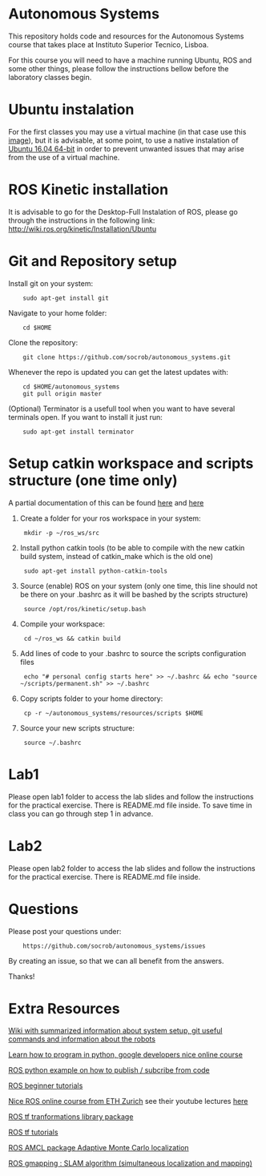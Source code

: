 Autonomous Systems
===

This repository holds code and resources for the Autonomous Systems course that takes place at Instituto Superior Tecnico, Lisboa.

For this course you will need to have a machine running Ubuntu, ROS and some other things, please follow the instructions bellow before the laboratory classes begin.

Ubuntu instalation
===
For the first classes you may use a virtual machine (in that case use this [image](http://soma.isr.ist.utl.pt/irsgroup/saut/ubuntu_16_04_64bit.vdi)), but it is advisable, at some point, to use a native instalation of  [Ubuntu 16.04 64-bit](https://www.ubuntu.com/download/alternative-downloads) in order to prevent unwanted issues that may arise from the use of a virtual machine.

ROS Kinetic installation
===
It is advisable to go for the Desktop-Full Instalation of ROS, please go through the instructions in the following link:
http://wiki.ros.org/kinetic/Installation/Ubuntu

Git and Repository setup
===

Install git on your system:

        sudo apt-get install git

Navigate to your home folder:

        cd $HOME

Clone the repository:

        git clone https://github.com/socrob/autonomous_systems.git

Whenever the repo is updated you can get the latest updates with:
        
        cd $HOME/autonomous_systems
        git pull origin master

(Optional) Terminator is a usefull tool when you want to have several terminals open. If you want to install it just run:

        sudo apt-get install terminator

Setup catkin workspace and scripts structure (one time only)
===

A partial documentation of this can be found [here](http://wiki.ros.org/catkin/Tutorials/create_a_workspace) and [here](http://catkin-tools.readthedocs.io/en/latest/index.html)

1. Create a folder for your ros workspace in your system:

        mkdir -p ~/ros_ws/src

2. Install python catkin tools (to be able to compile with the new catkin build system, instead of catkin_make which is the old one)

        sudo apt-get install python-catkin-tools

3. Source (enable) ROS on your system (only one time, this line should not be there on your .bashrc as it will be bashed by the scripts structure)

        source /opt/ros/kinetic/setup.bash

4. Compile your workspace:

        cd ~/ros_ws && catkin build

5. Add lines of code to your .bashrc to source the scripts configuration files

        echo "# personal config starts here" >> ~/.bashrc && echo "source ~/scripts/permanent.sh" >> ~/.bashrc

6. Copy scripts folder to your home directory:

        cp -r ~/autonomous_systems/resources/scripts $HOME

7. Source your new scripts structure:

        source ~/.bashrc

Lab1
===

Please open lab1 folder to access the lab slides and follow the instructions for the practical exercise. There is README.md file inside. To save time in class you can go through step 1 in advance.

Lab2
===
Please open lab2 folder to access the lab slides and follow the instructions for the practical exercise. There is README.md file inside.

Questions
===

Please post your questions under:

        https://github.com/socrob/autonomous_systems/issues

By creating an issue, so that we can all benefit from the answers.

Thanks!

Extra Resources
===

[Wiki with summarized information about system setup, git useful commands and information about the robots](https://github.com/socrob/autonomous_systems/wiki)

[Learn how to program in python, google developers nice online course](https://www.youtube.com/watch?v=tKTZoB2Vjuk&list=PL123FD827C7984559)

[ROS python example on how to publish / subcribe from code](http://wiki.ros.org/ROS/Tutorials/WritingPublisherSubscriber%28python%29)

[ROS beginner tutorials](http://wiki.ros.org/ROS/Tutorials)

[Nice ROS online course from ETH Zurich](http://www.rsl.ethz.ch/education-students/lectures/ros.html) see their youtube lectures [here](https://www.youtube.com/watch?list=PLE-BQwvVGf8HOvwXPgtDfWoxd4Cc6ghiP&v=0BxVPCInS3M)

[ROS tf tranformations library package](http://wiki.ros.org/tf)

[ROS tf tutorials](http://wiki.ros.org/tf/Tutorials)

[ROS AMCL package Adaptive Monte Carlo localization](http://wiki.ros.org/amcl)

[ROS gmapping : SLAM algorithm (simultaneous localization and mapping)](http://wiki.ros.org/gmapping)
